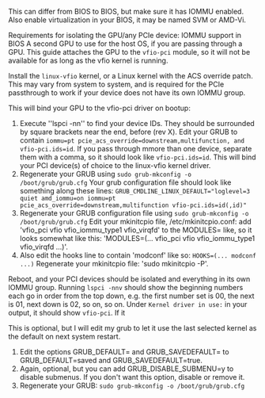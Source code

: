 This can differ from BIOS to BIOS, but make sure it has IOMMU enabled. Also enable virtualization in your BIOS, it may be named SVM or AMD-Vi.

Requirements for isolating the GPU/any PCIe device:
IOMMU support in BIOS
A second GPU to use for the host OS, if you are passing through a GPU. This guide attaches the GPU to the `vfio-pci` module, so it will not be available for as long as the vfio kernel is running.

Install the `linux-vfio` kernel, or a Linux kernel with the ACS override patch. This may vary from system to system, and is required for the PCIe passthrough to work if your device does not have its own IOMMU group.

This will bind your GPU to the vfio-pci driver on bootup:

   1. Execute ''lspci -nn'' to find your device IDs. They should be surrounded by square brackets near the end, before (rev X).
    Edit your GRUB to contain `iommu=pt pcie_acs_override=downstream,multifunction, and vfio-pci.ids=id`. If you pass through mmore than one device, separate them with a comma, so it should look like `vfio-pci.ids=id`. This will bind your PCI device(s) of choice to the linux-vfio kernel driver.
   2. Regenerate your GRUB using `sudo grub-mkconfig -o /boot/grub/grub.cfg`
   Your grub configuration file should look like something along these lines: `GRUB_CMDLINE_LINUX_DEFAULT="loglevel=3 quiet amd_iommu=on iommu=pt pcie_acs_override=downstream,multifunction vfio-pci.ids=id(,id)"`
   3. Regenerate your GRUB configuration file using `sudo grub-mkconfig -o /boot/grub/grub.cfg`
   Edit your mkinitcpio file, /etc/mkinitcpio.conf: add 'vfio_pci vfio vfio_iommu_type1 vfio_virqfd' to the MODULES= like, so it looks somewhat like this: 'MODULES=(... vfio_pci vfio vfio_iommu_type1 vfio_virqfd ...)'.
   4. Also edit the hooks line to contain 'modconf' like so: `HOOKS=(... modconf ...)`
   Regenerate your mkinitcpio file: 'sudo mkinitcpio -P'.

Reboot, and your PCI devices should be isolated and everything in its own IOMMU group. Running `lspci -nnv` should show the beginning numbers each go in order from the top down, e.g. the first number set is 00, the next is 01, next down is 02, so on, so on. Under `Kernel driver in use:` in your output, it should show `vfio-pci`. If it 

This is optional, but I will edit my grub to let it use the last selected kernel as the default on next system restart. 

   1. Edit the options GRUB_DEFAULT= and GRUB_SAVEDEFAULT= to GRUB_DEFAULT=saved and GRUB_SAVEDEFAULT=true.
   2. Again, optional, but you can add GRUB_DISABLE_SUBMENU=y to disable submenus. If you don't want this option, disable or remove it.
   3. Regenerate your GRUB: `sudo grub-mkconfig -o /boot/grub/grub.cfg`
